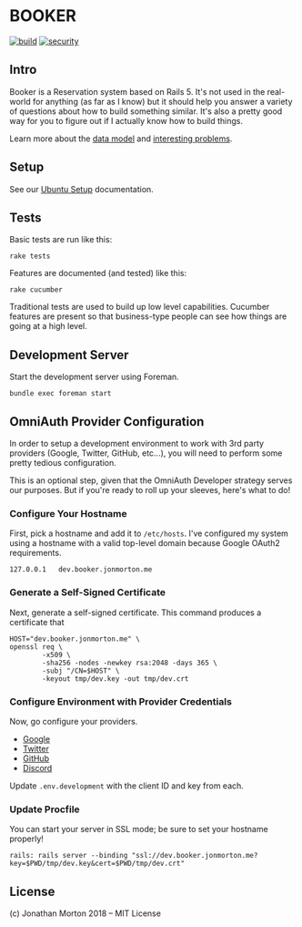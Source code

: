 # BOOKER

[![build](https://travis-ci.org/jmorton/booker.svg?branch=master)](https://travis-ci.org/jmorton/booker)
[![security](https://hakiri.io/github/jmorton/booker/master.svg)](https://hakiri.io/github/jmorton/booker/master)

## Intro

Booker is a Reservation system based on Rails 5. It's not used in the real-world
for anything (as far as I know) but it should help you answer a variety of questions
about how to build something similar. It's also a pretty good way for you to
figure out if I actually know how to build things.

Learn more about the [data model](docs/data_model.md) and [interesting problems](docs/dragons.md).


## Setup

See our [Ubuntu Setup](docs/setup_ubuntu.md) documentation.

## Tests

Basic tests are run like this:

```
rake tests
```

Features are documented (and tested) like this:

```
rake cucumber
```

Traditional tests are used to build up low level capabilities. Cucumber features
are present so that business-type people can see how things are going at a high
level.

## Development Server

Start the development server using Foreman.

```
bundle exec foreman start
```

## OmniAuth Provider Configuration

In order to setup a development environment to work with 3rd party providers (Google,
Twitter, GitHub, etc...), you will need to perform some pretty tedious configuration.

This is an optional step, given that the OmniAuth Developer strategy serves our
purposes. But if you're ready to roll up your sleeves, here's what to do!

### Configure Your Hostname

First, pick a hostname and add it to `/etc/hosts`. I've configured my system using
a hostname with a valid top-level domain because Google OAuth2 requirements.

```
127.0.0.1	dev.booker.jonmorton.me
```

### Generate a Self-Signed Certificate

Next, generate a self-signed certificate. This command produces a certificate that

```
HOST="dev.booker.jonmorton.me" \
openssl req \
        -x509 \
        -sha256 -nodes -newkey rsa:2048 -days 365 \
        -subj "/CN=$HOST" \
        -keyout tmp/dev.key -out tmp/dev.crt
```

### Configure Environment with Provider Credentials

Now, go configure your providers.

* [Google](https://console.developers.google.com/apis/credentials)
* [Twitter](https://apps.twitter.com/)
* [GitHub](https://github.com/settings/applications/new)
* [Discord](https://discordapp.com/developers/applications/me)

Update `.env.development` with the client ID and key from each.

### Update Procfile

You can start your server in SSL mode; be sure to set your hostname properly!

```
rails: rails server --binding "ssl://dev.booker.jonmorton.me?key=$PWD/tmp/dev.key&cert=$PWD/tmp/dev.crt"
```

## License

(c) Jonathan Morton 2018 – MIT License

